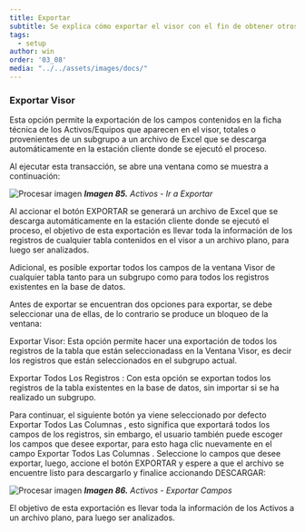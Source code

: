 ```yaml
---
title: Exportar
subtitle: Se explica cómo exportar el visor con el fin de obtener otros informes.
tags:
  - setup
author: win
order: '03_08'
media: "../../assets/images/docs/"
---
```


### Exportar Visor

Esta opción <span class="mdi mdi-download"></span> permite la exportación de los campos contenidos en la ficha técnica de los Activos/Equipos que aparecen en el visor, totales o provenientes de un subgrupo a un archivo de Excel que se descarga automáticamente en la estación cliente donde se ejecutó el proceso.

Al ejecutar esta transacción, se abre una ventana como se muestra a continuación:

![Procesar imagen](../../assets/images/cap03/chp03_img27.png)
_**Imagen 85.** Activos - Ir a Exportar_

Al accionar el botón <a class="btn bg-gray cl-black">EXPORTAR</a> se generará un archivo de Excel que se descarga automáticamente en la estación cliente donde se ejecutó el proceso, el objetivo de esta exportación es llevar toda la información de los registros de cualquier tabla contenidos en el visor a un archivo plano, para luego ser analizados.


Adicional, es posible exportar todos los campos de la ventana Visor de cualquier tabla tanto para un subgrupo como para todos los registros existentes en la base de datos. 


Antes de exportar se encuentran dos opciones para exportar, se debe seleccionar una de ellas, de lo contrario se produce un bloqueo de la ventana:

<a class="btn cl-gray bg-white"><span class="mdi mdi-circle cl-blue pr-1"></span><span class="pr-1"> Exportar Visor</span></a>: Esta opción permite hacer una exportación de todos los registros de la tabla que están seleccionadass en la Ventana Visor, es decir los registros que están seleccionados en el subgrupo actual.



<a class="btn cl-gray bg-white"><span class="mdi mdi-circle cl-blue pr-1"></span><span class="pr-1"> Exportar Todos Los Registros </span></a>: Con esta opción se exportan todos los registros de la tabla existentes en la base de datos, sin importar si se ha realizado un subgrupo.

Para continuar, el siguiente botón ya viene seleccionado por defecto <a class="btn cl-gray"><span class="mdi mdi-checkbox-blank-outline"> Exportar Todos Las Columnas </span></a>, esto significa que exportará todos los campos de los registros, sin embargo, el usuario también puede escoger los campos que desee exportar, para esto haga clic nuevamente en el campo <a class="btn cl-gray"><span class="mdi mdi-checkbox-blank-outline"> Exportar Todos Las Columnas </span></a>. Seleccione lo campos que desee exportar, luego, accione el botón <a class="btn bg-gray cl-black">EXPORTAR</a> y espere a que el archivo se encuentre listo para descargarlo y finalice accionando <a class="btn bg-gray cl-black">DESCARGAR</a>:

![Procesar imagen](../../assets/images/cap03/chp03_img28.png)
_**Imagen 86.** Activos - Exportar Campos_

El objetivo de esta exportación es llevar toda la información de los Activos a un archivo plano, para luego ser analizados.
